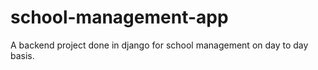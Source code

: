# school-management-app
A backend project done in django for school management on day to day basis.
